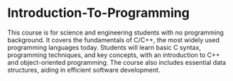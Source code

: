 # Introduction-To-Programming
This course is for science and engineering students with no programming background. It covers the fundamentals of C/C++, the most widely used programming languages today. Students will learn basic C syntax, programming techniques, and key concepts, with an introduction to C++ and object-oriented programming. The course also includes essential data structures, aiding in efficient software development.
